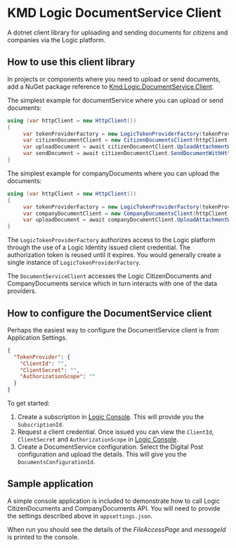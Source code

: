 # KMD Logic DocumentService Client

A dotnet client library for uploading and sending documents for citizens and companies via the Logic platform.

## How to use this client library

In projects or components where you need to upload or send documents, add a NuGet package reference to [Kmd.Logic.DocumentService.Client](https://www.nuget.org/packages/Kmd.Logic.DocumentService.Client).

The simplest example for documentService where you can upload or send documents:
 
```csharp
using (var httpClient = new HttpClient())
{
     var tokenProviderFactory = new LogicTokenProviderFactory(tokenProviderOptions);
     var citizenDocumentClient = new CitizenDocumentsClient(httpClient, tokenProviderFactory, options);
     var uploadDocument = await citizenDocumentClient.UploadAttachmentWithHttpMessagesAsync(new Guid(configuration.SubscriptionId), configuration.ConfiguartionId, configuration.RetentionPeriodInDays, configuration.Cpr, configuration.DocumentType, configuration.Document, configuration.DocumentName).ConfigureAwait(false);
     var sendDocument = await citizenDocumentClient.SendDocumentWithHttpMessagesAsync(new Guid(configuration.SubscriptionId), new SendCitizenDocumentRequest
}
```
The simplest example for companyDocuments where you can upload the documents:
 
```csharp
using (var httpClient = new HttpClient())
{
     var tokenProviderFactory = new LogicTokenProviderFactory(tokenProviderOptions);
     var companyDocumentClient = new CompanyDocumentsClient(httpClient, tokenProviderFactory, options);
     var uploadDocument = await companyDocumentClient.UploadAttachmentWithHttpMessagesAsync(new Guid(configuration.SubscriptionId), configuration.ConfiguartionId, configuration.RetentionPeriodInDays, configuration.Cpr, configuration.DocumentType, configuration.Document, configuration.DocumentName).ConfigureAwait(false);
}
```

The `LogicTokenProviderFactory` authorizes access to the Logic platform through the use of a Logic Identity issued client credential. The authorization token is reused until it  expires. You would generally create a single instance of `LogicTokenProviderFactory`.

The `DocumentServiceClient` accesses the Logic CitizenDocuments and CompanyDocuments service which in turn interacts with one of the data providers.

## How to configure the DocumentService client 

Perhaps the easiest way to configure the DocumentService client is from Application Settings.

```json
{
  "TokenProvider": {
    "ClientId": "",
    "ClientSecret": "",
    "AuthorizationScope": ""
  }
}
```

To get started:

1. Create a subscription in [Logic Console](https://console.kmdlogic.io). This will provide you the `SubscriptionId`.
2. Request a client credential. Once issued you can view the `ClientId`, `ClientSecret` and `AuthorizationScope` in [Logic Console](https://console.kmdlogic.io).
3. Create a DocumentService configuration. Select the Digital Post configuration and upload the details. This will give you the `DocumentsConfigurationId`.

## Sample application

A simple console application is included to demonstrate how to call Logic CitizenDocuments and CompanyDocuments API. You will need to provide the settings described above in `appsettings.json`.

When run you should see the details of the _FileAccessPage_ and _messageId_ is printed to the console.